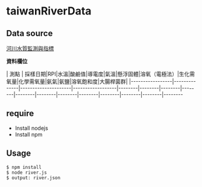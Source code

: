 # taiwanRiverData

## Data source
[河川水質監測與指標](http://edw.epa.gov.tw/reportInspectRiver.aspx)

**資料欄位**

| 測點 | 採樣日期|RPI|水溫|酸鹼值|導電度|氣溫|懸浮固體|溶氧（電極法）|生化需氧量|化學需氧量|氨氣|氨鹽|溶氧飽和度|大腸桿菌群|
|-----------------|--------------|---------------------|------------------|--------|--------|--------|--------|--------|--------|--------|--------|--------|--------|--------|--------

## require
+ Install nodejs
+ Install npm


## Usage

    $ npm install
    $ node river.js
    $ output: river.json

  
